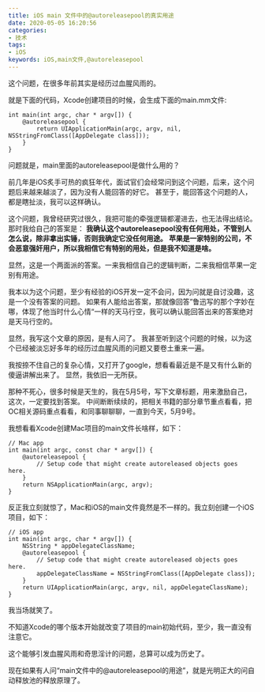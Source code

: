 ```yaml
---
title: iOS main 文件中的@autoreleasepool的真实用途
date: 2020-05-05 16:20:56
categories:
- 技术
tags:
- iOS
keywords: iOS,main文件,@autoreleasepool
---
```


这个问题，在很多年前其实是经历过血腥风雨的。

就是下面的代码，Xcode创建项目的时候，会生成下面的main.mm文件:

```
int main(int argc, char * argv[]) {
    @autoreleasepool {
        return UIApplicationMain(argc, argv, nil, NSStringFromClass([AppDelegate class]));
    }
}
```

问题就是，main里面的autoreleasepool是做什么用的？

<!-- more -->
前几年是iOS炙手可热的疯狂年代，面试官们会经常问到这个问题，后来，这个问题后来越来越淡了，因为没有人能回答的好它。
甚至于，能回答这个问题的人，都是瞎扯淡，我可以这样确认。

这个问题，我曾经研究过很久，我把可能的牵强逻辑都灌进去，也无法得出结论。那时我给自己的答案是：
**我确认这个autoreleasepool没有任何用处，不管别人怎么说，除非拿出实锤，否则我确定它没任何用途。**
**苹果是一家特别的公司，不会恶意强奸用户，所以我相信它有特别的用处，但是我不知道是啥。**

显然，这是一个两面派的答案。一来我相信自己的逻辑判断，二来我相信苹果一定别有用途。

我本以为这个问题，至少有经验的iOS开发一定不会问，因为问就是自讨没趣，这是一个没有答案的问题。
如果有人能给出答案，那就像回答”鲁迅写的那个字妙在哪，体现了他当时什么心情“一样的天马行空，我可以确认能回答出来的答案绝对是天马行空的。

显然，我写这个文章的原因，是有人问了。
我甚至听到这个问题的时候，以为这个已经被淡忘好多年的经历过血腥风雨的问题又要卷土重来一遍。

我按捺不住自己的复杂心情，又打开了google，想看看最近是不是又有什么新的傻逼讲解出来了。
显然，我依旧一无所获。

那种不死心，很多时候是天生的，我在5月5号，写下文章标题，用来激励自己，这次，一定要找到答案。
中间断断续续的，把相关书籍的部分章节重点看看，把OC相关源码重点看看，和同事聊聊聊，一直到今天，5月9号。

我想看看Xcode创建Mac项目的main文件长啥样，如下：
```
// Mac app
int main(int argc, const char * argv[]) {
    @autoreleasepool {
        // Setup code that might create autoreleased objects goes here.
    }
    return NSApplicationMain(argc, argv);
}
```

反正我立刻就惊了，Mac和iOS的main文件竟然是不一样的。我立刻创建一个iOS项目，如下：

```
// iOS app
int main(int argc, char * argv[]) {
    NSString * appDelegateClassName;
    @autoreleasepool {
        // Setup code that might create autoreleased objects goes here.
        appDelegateClassName = NSStringFromClass([AppDelegate class]);
    }
    return UIApplicationMain(argc, argv, nil, appDelegateClassName);
}
```

我当场就笑了。

不知道Xcode的哪个版本开始就改变了项目的main初始代码，至少，我一直没有注意它。

这个能够引发血腥风雨和奇思淫计的问题，总算可以成为历史了。

现在如果有人问“main文件中的@autoreleasepool的用途”，就是光明正大的问自动释放池的释放原理了。
